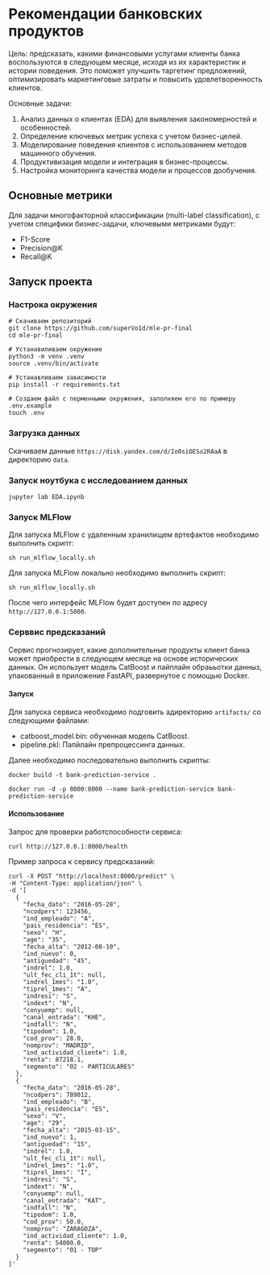 # Рекомендации банковских продуктов

Цель: предсказать, какими финансовыми услугами клиенты банка воспользуются в следующем месяце, исходя из их характеристик и истории поведения. Это поможет улучшить таргетинг предложений, оптимизировать маркетинговые затраты и повысить удовлетворенность клиентов.

Основные задачи: 
1. Анализ данных о клиентах (EDA) для выявления закономерностей и особенностей.
2. Определение ключевых метрик успеха с учетом бизнес-целей.
3. Моделирование поведения клиентов с использованием методов машинного обучения.
4. Продуктивизация модели и интеграция в бизнес-процессы.
5. Настройка мониторинга качества модели и процессов дообучения.

## Основные метрики

Для задачи многофакторной классификации (multi-label classification), с учетом специфики бизнес-задачи, ключевыми метриками будут:
- F1-Score
- Precision@K
- Recall@K

## Запуск проекта

### Настрока окружения 
```
# Скачиваем репозиторий
git clone https://github.com/superVo1d/mle-pr-final
cd mle-pr-final

# Устанавиливаем окружение
python3 -m venv .venv
source .venv/bin/activate

# Устанавливаем зависимости
pip install -r requirements.txt

# Создаем файл с перменными окружения, заполняем его по примеру .env.example
touch .env
```

### Загрузка данных
Скачиваем данные ```https://disk.yandex.com/d/Io0siOESo2RAaA``` в  директорию ```data```. 

### Запуск ноутбука с исследованием данных
```
jupyter lab EDA.ipynb
```

### Запуск MLFlow

Для запуска MLFlow с удаленным хранилищем вртефактов необходимо выполнить скрипт:
```
sh run_mlflow_locally.sh
```

Для запуска MLFlow локально необходимо выполнить скрипт:
```
sh run_mlflow_locally.sh
```

После чего интерфейс MLFlow будет доступен по адресу ```http://127.0.0.1:5000```.

### Серввис предсказаний

Сервис прогнозирует, какие дополнительные продукты клиент банка может приобрести в следующем месяце на основе исторических данных. Он использует модель CatBoost и пайплайн обраььотки данныз, упакованный в приложение FastAPI, развернутое с помощью Docker.

#### Запуск

Для запуска сервиса необходимо подговить aдиректорию ```artifacts/``` со следующими файлами:
- catboost_model.bin: обученная модель CatBoost.
- pipeline.pkl: Папйлайн препроцессинга данных.

Далее необходимо последовательно выполнить скрипты:
```
docker build -t bank-prediction-service .

docker run -d -p 8000:8000 --name bank-prediction-service bank-prediction-service
```

#### Использование

Запрос для проверки работспособности сервиса:
```
curl http://127.0.0.1:8000/health
```

Пример запроса к сервису предсказаний:
```
curl -X POST "http://localhost:8000/predict" \
-H "Content-Type: application/json" \
-d '[
  {
    "fecha_dato": "2016-05-28",
    "ncodpers": 123456,
    "ind_empleado": "A",
    "pais_residencia": "ES",
    "sexo": "H",
    "age": "35",
    "fecha_alta": "2012-08-10",
    "ind_nuevo": 0,
    "antiguedad": "45",
    "indrel": 1.0,
    "ult_fec_cli_1t": null,
    "indrel_1mes": "1.0",
    "tiprel_1mes": "A",
    "indresi": "S",
    "indext": "N",
    "conyuemp": null,
    "canal_entrada": "KHE",
    "indfall": "N",
    "tipodom": 1.0,
    "cod_prov": 28.0,
    "nomprov": "MADRID",
    "ind_actividad_cliente": 1.0,
    "renta": 87218.1,
    "segmento": "02 - PARTICULARES"
  },
  {
    "fecha_dato": "2016-05-28",
    "ncodpers": 789012,
    "ind_empleado": "B",
    "pais_residencia": "ES",
    "sexo": "V",
    "age": "29",
    "fecha_alta": "2015-03-15",
    "ind_nuevo": 1,
    "antiguedad": "15",
    "indrel": 1.0,
    "ult_fec_cli_1t": null,
    "indrel_1mes": "1.0",
    "tiprel_1mes": "I",
    "indresi": "S",
    "indext": "N",
    "conyuemp": null,
    "canal_entrada": "KAT",
    "indfall": "N",
    "tipodom": 1.0,
    "cod_prov": 50.0,
    "nomprov": "ZARAGOZA",
    "ind_actividad_cliente": 1.0,
    "renta": 54000.0,
    "segmento": "01 - TOP"
  }
]'
```
